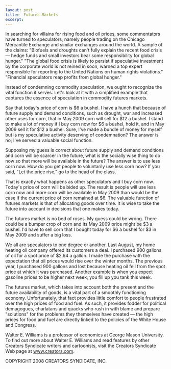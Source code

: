 ```yaml
---
layout: post
title:  Futures Markets
excerpt:
---
```


In searching for villains for rising food and oil prices, some commentators have turned to speculators, namely people trading on the Chicago Mercantile Exchange and similar exchanges around the world. A sample of the claims: "Biofuels and droughts can't fully explain the recent food crisis — hedge funds and small investors bear some responsibility for global hunger." "The global food crisis is likely to persist if speculative investment by the corporate world is not reined in soon, warned a top expert responsible for reporting to the United Nations on human rights violations." "Financial speculators reap profits from global hunger."

Instead of condemning commodity speculation, we ought to recognize the vital function it serves. Let's look at it with a simplified example that captures the essence of speculation in commodity futures markets.

Say that today's price of corn is $6 a bushel. I have a hunch that because of future supply and demand conditions, such as drought, war and increased other uses for corn, that in May 2009 corn will sell for $12 a bushel. I stand to make a lot of money if I buy corn now for $6 a bushel, hold it, and in May 2009 sell it for $12 a bushel. Sure, I've made a bundle of money for myself but is my speculative activity deserving of condemnation? The answer is no; I've served a valuable social function.

Supposing my guess is correct about future supply and demand conditions and corn will be scarcer in the future, what is the socially wise thing to do now so that more will be available in the future? The answer is to use less corn now. How do you get people to voluntarily use less corn now? If you said, "Let the price rise," go to the head of the class.

 That is exactly what happens as other speculators and I buy corn now. Today's price of corn will be bided up. The result is people will use less corn now and more corn will be available in May 2009 than would be the case if the current price of corn remained at $6. The valuable function of futures markets is that of allocating goods over time. It is wise to take the future into account in decisions that one makes today.

The futures market is no bed of roses. My guess could be wrong. There could be a bumper crop of corn and its May 2009 price might be $3 a bushel. I'd have to sell corn that I bought today for $6 a bushel for $3 in May 2009 and suffer a big loss.

We all are speculators to one degree or another. Last August, my home heating oil company offered its customers a deal. I purchased 900 gallons of oil for a spot price of $2.64 a gallon. I made the purchase with the expectation that oil prices would rise over the winter months. The previous year, I purchased 900 gallons and lost because heating oil fell from the spot price at which it was purchased. Another example is when you expect gasoline prices to be higher next week; you fill up you tank this week.

The futures market, which takes into account both the present and the future availability of goods, is a vital part of a smoothly functioning economy. Unfortunately, that fact provides little comfort to people frustrated over the high prices of food and fuel. As such, it provides fodder for political demagogues, charlatans and quacks who rush in with blame and prepare "solutions" for the problems they themselves have created — the high prices for food and fuel are directly linked to the policies of the White House and Congress.

Walter E. Williams is a professor of economics at George Mason University. To find out more about Walter E. Williams and read features by other Creators Syndicate writers and cartoonists, visit the Creators Syndicate Web page at www.creators.com.

COPYRIGHT 2008 CREATORS SYNDICATE, INC.
